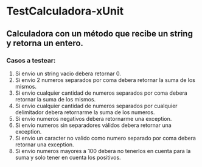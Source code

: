 # TestCalculadora-xUnit
## Calculadora con un método que recibe un string y retorna un entero.
### Casos a testear:
1. Si envio un string vacio debera retornar 0.
2. Si envio 2 numeros separados por coma debera retornar la suma de los mismos.
3. Si envio cualquier cantidad de numeros separados por coma debera retornar la suma de los mismos.
4. Si envio cualquier cantidad de numeros separados por cualquier delimitador debera retornarme la suma de los numeros.
5. Si envio numeros negativos debera retornarme una exception.
6. Si envio numeros sin separadores válidos debera retornar una exception.
7. Si envio un caracter no valido como numero separado por coma debera retornar una exception.
8. Si envio numeros mayores a 100 debera no tenerlos en cuenta para la suma y solo tener en cuenta los positivos.

